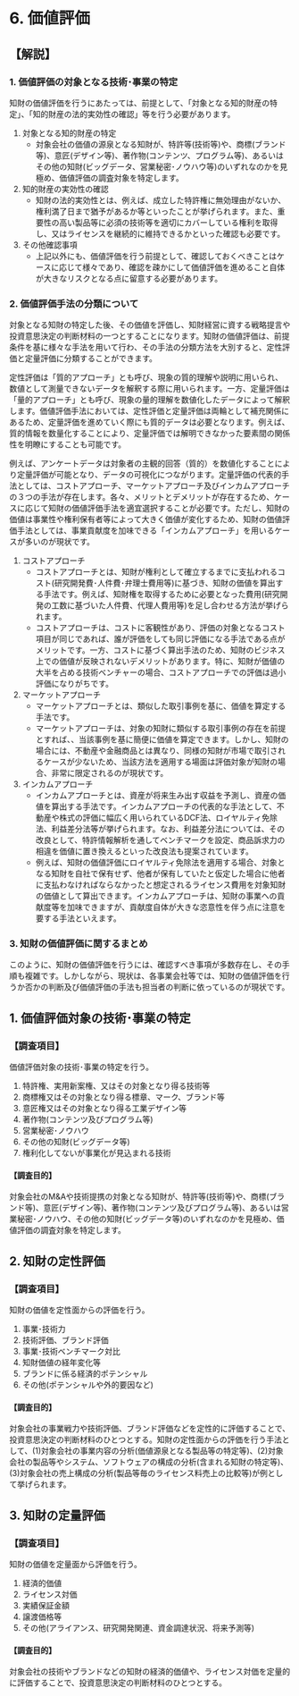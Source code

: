 # 6. 価値評価

## 【解説】

### 1. 価値評価の対象となる技術･事業の特定

知財の価値評価を行うにあたっては、前提として、「対象となる知的財産の特定」、「知的財産の法的実効性の確認」等を行う必要があります。

1. 対象となる知的財産の特定
   - 対象会社の価値の源泉となる知財が、特許等(技術等)や、商標(ブランド等)、意匠(デザイン等)、著作物(コンテンツ、プログラム等)、あるいはその他の知財(ビッグデータ、営業秘密･ノウハウ等)のいずれなのかを見極め、価値評価の調査対象を特定します。
2. 知的財産の実効性の確認
   - 知財の法的実効性とは、例えば、成立した特許権に無効理由がないか、権利満了日まで猶予があるか等といったことが挙げられます。また、重要性の高い製品等に必須の技術等を適切にカバーしている権利を取得し、又はライセンスを継続的に維持できるかといった確認も必要です。
3. その他確認事項
   - 上記以外にも、価値評価を行う前提として、確認しておくべきことはケースに応じて様々であり、確認を疎かにして価値評価を進めること自体が大きなリスクとなる点に留意する必要があります。

### 2. 価値評価手法の分類について

対象となる知財の特定した後、その価値を評価し、知財経営に資する戦略提言や投資意思決定の判断材料の一つとすることになります。知財の価値評価は、前提条件を基に様々な手法を用いて行わ、その手法の分類方法を大別すると、定性評価と定量評価に分類することができます。

定性評価は「質的アプローチ」とも呼び、現象の質的理解や説明に用いられ、数値として測量できないデータを解釈する際に用いられます。一方、定量評価は「量的アプローチ」とも呼び、現象の量的理解を数値化したデータによって解釈します。価値評価手法においては、定性評価と定量評価は両輪として補充関係にあるため、定量評価を進めていく際にも質的データは必要となります。例えば、質的情報を数量化することにより、定量評価では解明できなかった要素間の関係性を明瞭にすることも可能です。

例えば、アンケートデータは対象者の主観的回答（質的）を数値化することにより定量評価が可能となり、データの可視化につながります。定量評価の代表的手法としては、コストアプローチ、マーケットアプローチ及びインカムアプローチの３つの手法が存在します。各々、メリットとデメリットが存在するため、ケースに応じて知財の価値評価手法を適宜選択することが必要です。ただし、知財の価値は事業性や権利保有者等によって大きく価値が変化するため、知財の価値評価手法としては、事業貢献度を加味できる「インカムアプローチ」を用いるケースが多いのが現状です。

1. コストアプローチ
   - コストアプローチとは、知財が権利として確立するまでに支払われるコスト(研究開発費･人件費･弁理士費用等)に基づき、知財の価値を算出する手法です。例えば、知財権を取得するために必要となった費用(研究開発の工数に基づいた人件費、代理人費用等)を足し合わせる方法が挙げられます。
   - コストアプローチは、コストに客観性があり、評価の対象となるコスト項目が同じであれば、誰が評価をしても同じ評価になる手法である点がメリットです。一方、コストに基づく算出手法のため、知財のビジネス上での価値が反映されないデメリットがあります。特に、知財が価値の大半を占める技術ベンチャーの場合、コストアプローチでの評価は過小評価になりがちです。
2. マーケットアプローチ
   - マーケットアプローチとは、類似した取引事例を基に、価値を算定する手法です。
   - マーケットアプローチは、対象の知財に類似する取引事例の存在を前提とすれば、、当該事例を基に簡便に価値を算定できます。しかし、知財の場合には、不動産や金融商品とは異なり、同様の知財が市場で取引されるケースが少ないため、当該方法を適用する場面は評価対象が知財の場合、非常に限定されるのが現状です。
3. インカムアプローチ
   - インカムアプローチとは、資産が将来生み出す収益を予測し、資産の価値を算出する手法です。インカムアプローチの代表的な手法として、不動産や株式の評価に幅広く用いられているDCF法、ロイヤルティ免除法、利益差分法等が挙げられます。なお、利益差分法については、その改良として、特許情報解析を通してベンチマークを設定、商品訴求力の相違を価値に置き換えるといった改良法も提案されています。
   - 例えば、知財の価値評価にロイヤルティ免除法を適用する場合、対象となる知財を自社で保有せず、他者が保有していたと仮定した場合に他者に支払わなければならなかったと想定されるライセンス費用を対象知財の価値として算出できます。インカムアプローチは、知財の事業への貢献度等を加味できますが、貢献度自体が大きな恣意性を伴う点に注意を要する手法といえます。

### 3. 知財の価値評価に関するまとめ

このように、知財の価値評価を行うには、確認すべき事項が多数存在し、その手順も複雑です。しかしながら、現状は、各事業会社等では、知財の価値評価を行うか否かの判断及び価値評価の手法も担当者の判断に依っているのが現状です。

## 1. 価値評価対象の技術･事業の特定

### 【調査項目】

価値評価対象の技術･事業の特定を行う。

1. 特許権、実用新案権、又はその対象となり得る技術等
2. 商標権又はその対象となり得る標章、マーク、ブランド等
3. 意匠権又はその対象となり得る工業デザイン等
4. 著作物(コンテンツ及びプログラム等)
5. 営業秘密･ノウハウ
6. その他の知財(ビッグデータ等)
7. 権利化してないが事業化が見込まれる技術

#### 【調査目的】

対象会社のM&Aや技術提携の対象となる知財が、特許等(技術等)や、商標(ブランド等)、意匠(デザイン等)、著作物(コンテンツ及びプログラム等)、あるいは営業秘密･ノウハウ、その他の知財(ビッグデータ等)のいずれなのかを見極め、価値評価の調査対象を特定します。

## 2. 知財の定性評価

### 【調査項目】

知財の価値を定性面からの評価を行う。

1. 事業･技術力
2. 技術評価、ブランド評価
3. 事業･技術ベンチマーク対比
4. 知財価値の経年変化等
5. ブランドに係る経済的ポテンシャル
6. その他(ポテンシャルや外的要因など)

#### 【調査目的】

対象会社の事業戦力や技術評価、ブランド評価などを定性的に評価することで、投資意思決定の判断材料のひとつとする。知財の定性面からの評価を行う手法として、(1)対象会社の事業内容の分析(価値源泉となる製品等の特定等)、(2)対象会社の製品等やシステム、ソフトウェアの構成の分析(含まれる知財の特定等)、(3)対象会社の売上構成の分析(製品等毎のライセンス料売上の比較等)が例として挙げられます。

## 3. 知財の定量評価

### 【調査項目】

知財の価値を定量面から評価を行う。

1. 経済的価値
2. ライセンス対価
3. 実績保証金額
4. 譲渡価格等
5. その他(アライアンス、研究開発関連、資金調達状況、将来予測等)

#### 【調査目的】

対象会社の技術やブランドなどの知財の経済的価値や、ライセンス対価を定量的に評価することで、投資意思決定の判断材料のひとつとする。
